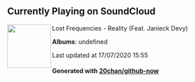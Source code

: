 ## Currently Playing on SoundCloud

[<img align="left" width="100" src="https://i1.sndcdn.com/artworks-000117139997-3mdwrl-t120x120.jpg">](https://soundcloud.com/lo-freq-1/reality-feat-janieck-devy)

Lost Frequencies - Reality (Feat. Janieck Devy)

**Albums**: undefined

Last updated at 17/07/2020 15:55

#### Generated with [20chan/github-now](https://github.com/20chan/github-now)


<!--
**20chan/20chan** is a ✨ _special_ ✨ repository because its `README.md` (this file) appears on your GitHub profile.

Here are some ideas to get you started:

- 🔭 I’m currently working on ...
- 🌱 I’m currently learning ...
- 👯 I’m looking to collaborate on ...
- 🤔 I’m looking for help with ...
- 💬 Ask me about ...
- 📫 How to reach me: ...
- 😄 Pronouns: ...
- ⚡ Fun fact: ...
-->
